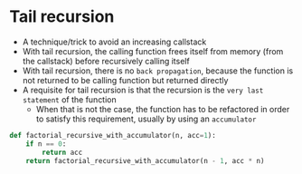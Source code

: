 # Tail recursion

- A technique/trick to avoid an increasing callstack
- With tail recursion, the calling function frees itself from memory (from the callstack) before recursively calling itself
- With tail recursion, there is no `back propagation`, because the function is not returned to be calling function but returned directly
- A requisite for tail recursion is that the recursion is the `very last statement` of the function
  - When that is not the case, the function has to be refactored in order to satisfy this requirement, usually by using an `accumulator`

```python
def factorial_recursive_with_accumulator(n, acc=1):
    if n == 0:
        return acc
    return factorial_recursive_with_accumulator(n - 1, acc * n)
```
